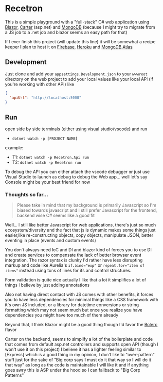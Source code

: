 # Recetron

[Blazor]: https://dotnet.microsoft.com/apps/aspnet/web-apps/blazor
[Carter]: https://github.com/CarterCommunity/Carter
[MongoDB]: https://mongodb.github.io/mongo-csharp-driver/
[MongoDB Atlas]: https://www.mongodb.com/cloud/atlas
[Bolero]: https://fsbolero.io/
[Heroku]: https://elements.heroku.com/buildpacks/jincod/dotnetcore-buildpack
[Firebase]: https://firebase.google.com/docs/hosting/

This is a simple playground with a "full-stack" C# web application using [Blazor], [Carter] (asp.net) and [MongoDB] (because I might try to migrate from a JS job to a .net job and blazor seems an easy path for that)

If I ever finish this project (will update this line) it will be somewhat a recipe keeper I plan to host it on [Firebase], [Heroku] and [MongoDB Atlas]


## Development
Just clone and add your `appsettings.Development.json` to your `wwwroot` directory on the web project to add your local values like your local API (if you're working with other API)
like
```json
{
  "apiUrl": "http://localhost:5000"
}
```


## Run
open side by side terminals (either using visual studio/vscode) and run 
- `dotnet watch -p [PROJECT NAME]`

example:
- T1: `dotnet watch -p Recetron.Api run`
- T2: `dotnet watch -p Recetron run`

To debug the API you can either attach the vscode debugger or just use Visual Studio to launch as debug
to debug the Web app... well let's say Console might be your best friend for now




### Thoughts so far...

> Please take in mind that my background is primarily Javascript so I'm biased towards javascript and I still prefer Javascript for the frontend, backend wise C# seems like a good fit

Well... I still like better Javascript for web applications, there's just so much ecosystem/diversity and the fact that js is dynamic makes some things just easier,like re-constructing objects, copy objects, manipulate JSON, better eventing in place (events and custom events)

You don't always need IoC and DI and blazor kind of forces you to use DI and create services to compensate the lack of better browser event integration.
The razor syntax is clunky I'd rather have less disrupting markup and code like Aurelia's `if.bind="exp"` or `repeat.for="item of items"` instead using tons of lines for ifs and control structures.

Form validation is quite nice actually I like that a lot it simplifies a lot of things I believe by just adding annotations

Also not having direct contact with JS comes with other benefits, it forces you to have less dependencies for minimal things like a CSS framework with it's own JS included, or a library for datetime conversions or string formatting which may not seem much but once you realize you have dependencies you might have too much of them already

Beyond that, I think Blazor might be a good thing though I'd favor the [Bolero] flavor

Carter on the backend, seems to simplify a lot of the boilerplate and code that comes from default asp.net controllers and supports open API (though I won't use it on this project) I believe it has a lighter feeling similar to [Express] which is a good thing in my opinion, I don't like to "over-pattern" stuff just for the sake of "Big corp says I must do it that way so I will do it that way" as long as the code is maintainable I will like it and if anything goes awry this is ASP under the hood so I can fallback to "Big Corp Patterns"